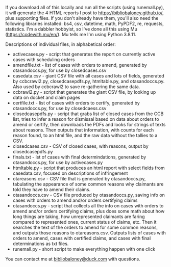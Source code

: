 If you download all of this locally and run all the scripts (using runemall.py), it will generate the 4 HTML reports I post to 
https://bibliobaloney.github.io/, plus supporting files. 
If you don't already have them, you'll also need the following libraries installed: bs4, csv, datetime, math, PyPDF2, re, requests, statistics.
I'm a dabbler hobbyist, so I've done all this using Mu (https://codewith.mu/en/). Mu tells me I'm using Python 3.8.11.

Descriptions of individual files, in alphabetical order:
* activecases.py - script that generates the report on currently active cases with scheduling orders
* amendfile.txt - list of cases with orders to amend, generated by otasandoccs.py, for use by closedcases.csv
* casedata.csv - giant CSV file with all cases and lots of fields, generated by ccbcrawl2.py, closedcasepdfs.py, 
   htmltable.py, and otasandoccs.py. Also used by ccbcrawl2 to save re-gathering the same data.
* ccbrawl2.py - script that generates the giant CSV file, by looking up data on docket and claim pages
* certfile.txt - list of cases with orders to certify, generated by otasandoccs.py, for use by closedcaess.csv
* closedcasepdfs.py - script that grabs list of closed cases from the CCB list, tries to infer a reason for dismissal based on
   data about orders to amend or certify, then downloads the PDFs and looks for strings of texts about reasons. Then outputs that information,
   with counts for each reason found, to an html file, and the raw data without the tallies to a CSV. 
* closedcases.csv - CSV of closed cases, with reasons, output by closedcasepdfs.py
* finals.txt - lst of cases with final determindations, generated by otasandoccs.py, for use by activecases.py
* htmltable.py - script that produces an html report with select fields from casedata.csv, focused on descriptions of infringement
* otareasons.csv - CSV file that is generated by otasandoccs.py, tabulating the appearance of some common reasons why claimants are
  told they have to amend their claims.
* otasandoccs.csv - CSV file produced by otasandoccs.py, saving info on cases with orders to amend and/or orders certifying claims
* otasandoccs.py - script that collects all the info on cases with orders to amend and/or orders certifying claims, plus does some math
   about how long things are taking, how unrepresented claimants are faring compared to represented ones, current status of claims, etc. Then 
   it searches the text of the orders to amend for some common reasons, and outputs those reasons to otareasons.csv. Outputs lists of
   cases with orders to amend, cases with certified claims, and cases with final determinations as txt files.
* runemall.py - short script to make everything happen with one click

You can contact me at bibliobaloney@duck.com with questions.
